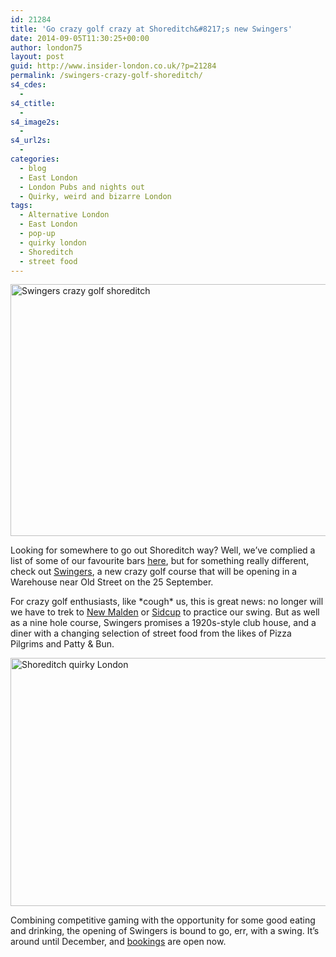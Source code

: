 ```yaml
---
id: 21284
title: 'Go crazy golf crazy at Shoreditch&#8217;s new Swingers'
date: 2014-09-05T11:30:25+00:00
author: london75
layout: post
guid: http://www.insider-london.co.uk/?p=21284
permalink: /swingers-crazy-golf-shoreditch/
s4_cdes:
  - 
s4_ctitle:
  - 
s4_image2s:
  - 
s4_url2s:
  - 
categories:
  - blog
  - East London
  - London Pubs and nights out
  - Quirky, weird and bizarre London
tags:
  - Alternative London
  - East London
  - pop-up
  - quirky london
  - Shoreditch
  - street food
---
```

[<img class="aligncenter wp-image-21287 size-full" src="http://www.insider-london.co.uk/wp-content/uploads/2014/09/Swingers-course-illustration1.jpg" alt="Swingers crazy golf shoreditch" width="569" height="403" />](http://www.insider-london.co.uk/wp-content/uploads/2014/09/Swingers-course-illustration1.jpg)

Looking for somewhere to go out Shoreditch way? Well, we&#8217;ve complied a list of some of our favourite bars <a href="http://www.insider-london.co.uk/2012/10/30/shoreditch-bars-drinking-guide-london/" target="_blank">here</a>, but for something really different, check out <a href="http://swingersldn.co.uk/" target="_blank">Swingers</a>, a new crazy golf course that will be opening in a Warehouse near Old Street on the 25 September.

For crazy golf enthusiasts, like \*cough\* us, this is great news: no longer will we have to trek to <a href="http://www.jurassicencounter.com/" target="_blank">New Malden</a> or <a href="http://www.worldofgolf.co.uk/golf-centres/sidcup/lost-island-encounter/" target="_blank">Sidcup</a> to practice our swing. But as well as a nine hole course, Swingers promises a 1920s-style club house, and a diner with a changing selection of street food from the likes of Pizza Pilgrims and Patty & Bun.

[<img class="aligncenter wp-image-21288 size-full" src="http://www.insider-london.co.uk/wp-content/uploads/2014/09/Swingers-clubhouse-illustration.jpg" alt="Shoreditch quirky London" width="569" height="397" />](http://www.insider-london.co.uk/wp-content/uploads/2014/09/Swingers-clubhouse-illustration.jpg)

Combining competitive gaming with the opportunity for some good eating and drinking, the opening of Swingers is bound to go, err, with a swing. It&#8217;s around until December, and <a href="http://swingersldn.co.uk/events/category/swinger/" target="_blank">bookings</a> are open now.